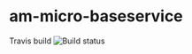 # am-micro-baseservice

Travis build ![Build status][travis-build]

[travis-build]: https://travis-ci.org/alfmartinez/am-micro-baseservice.svg "Travis Build Status"